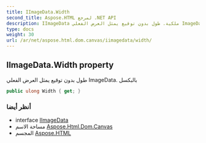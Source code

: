 ```yaml
---
title: IImageData.Width
second_title: Aspose.HTML لمرجع .NET API
description: IImageData ملكية. طول بدون توقيع يمثل العرض الفعلي ImageData. بالبكسل
type: docs
weight: 30
url: /ar/net/aspose.html.dom.canvas/iimagedata/width/
---
```

## IImageData.Width property

طول بدون توقيع يمثل العرض الفعلي ImageData. بالبكسل

```csharp
public ulong Width { get; }
```

### أنظر أيضا

* interface [IImageData](../)
* مساحة الاسم [Aspose.Html.Dom.Canvas](../../iimagedata/)
* المجسم [Aspose.HTML](../../../)


